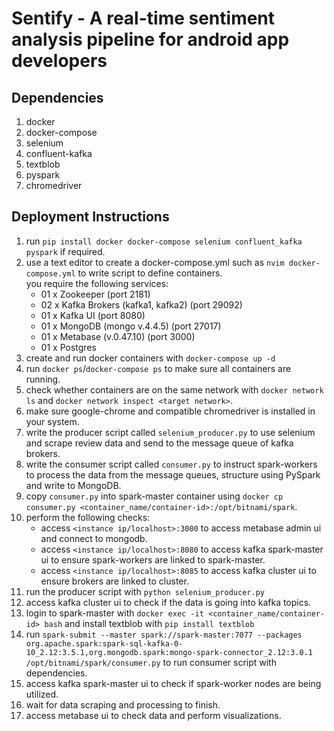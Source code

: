 # Sentify - A real-time sentiment analysis pipeline for android app developers

## Dependencies
1. docker
2. docker-compose
3. selenium
4. confluent-kafka
5. textblob
6. pyspark
7. chromedriver

## Deployment Instructions
1. run `pip install docker docker-compose selenium confluent_kafka pyspark` if required.
2. use a text editor to create a docker-compose.yml such as `nvim docker-compose.yml` to write script to define containers.\
   you require the following services:
   * 01 x Zookeeper (port 2181)
   * 02 x Kafka Brokers (kafka1, kafka2) (port 29092)
   * 01 x Kafka UI (port 8080)
   * 01 x MongoDB (mongo v.4.4.5) (port 27017)
   * 01 x Metabase (v.0.47.10) (port 3000)
   * 01 x Postgres
3. create and run docker containers with `docker-compose up -d`
4. run `docker ps`/`docker-compose ps` to make sure all containers are running.
5. check whether containers are on the same network with `docker network ls` and `docker network inspect <target network>`.
6. make sure google-chrome and compatible chromedriver is installed in your system.
7. write the producer script called `selenium_producer.py` to use selenium and scrape review data and send to the message queue of kafka brokers.
8. write the consumer script called `consumer.py` to instruct spark-workers to process the data from the message queues, structure using PySpark and write to MongoDB.
9. copy `consumer.py` into spark-master container using `docker cp consumer.py <container_name/container-id>:/opt/bitnami/spark`.
10. perform the following checks:
    * access `<instance ip/localhost>:3000` to access metabase admin ui and connect to mongodb.
    * access `<instance ip/localhost>:8080` to access kafka spark-master ui to ensure spark-workers are linked to spark-master.
    * access `<instance ip/localhost>:8085` to access kafka cluster ui to ensure brokers are linked to cluster.
11. run the producer script with `python selenium_producer.py`
12. access kafka cluster ui to check if the data is going into kafka topics.
13. login to spark-master with `docker exec -it <container_name/container-id> bash` and install textblob with `pip install textblob`
14. run `spark-submit --master spark://spark-master:7077 --packages org.apache.spark:spark-sql-kafka-0-10_2.12:3.5.1,org.mongodb.spark:mongo-spark-connector_2.12:3.0.1 /opt/bitnami/spark/consumer.py` to run consumer script with dependencies.
15. access kafka spark-master ui to check if spark-worker nodes are being utilized.
16. wait for data scraping and processing to finish.
17. access metabase ui to check data and perform visualizations.
